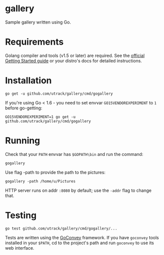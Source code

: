 # gallery
Sample gallery written using Go.

# Requirements
Golang compiler and tools (v1.5 or later) are required. See the [official Getting Started guide](https://golang.org/doc/install) or your distro's docs for detailed instructions.

# Installation
```
go get -u github.com/utrack/gallery/cmd/gogallery
```
If you're using Go < 1.6 - you need to set envvar `GO15VENDOREXPERIMENT` to `1` before go-getting:
```
GO15VENDOREXPERIMENT=1 go get -u github.com/utrack/gallery/cmd/gogallery
```

# Running
Check that your `PATH` envvar has `$GOPATH\bin` and run the command:
```
gogallery
```

Use flag -path to provide the path to the pictures:
```
gogallery -path /home/u/Pictures
```
HTTP server runs on addr `:8080` by default; use the `-addr` flag to change that.

# Testing
```
go test github.com/utrack/gallery/cmd/gogallery/...
```
Tests are written using the [GoConvey](https://github.com/smartystreets/goconvey) framework. If you have `goconvey` tools installed in your `$PATH`, cd to the project's path and run `goconvey` to use its web interface.
